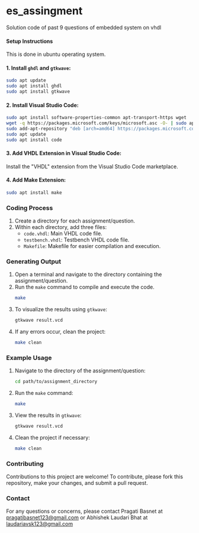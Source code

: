 # es_assingment
Solution code of past 9 questions of embedded system on vhdl

#### Setup Instructions

This is done in ubuntu operating system.

#### 1. Install `ghdl` and `gtkwave`:

```bash
sudo apt update
sudo apt install ghdl
sudo apt install gtkwave
```

#### 2. Install Visual Studio Code:

```bash
sudo apt install software-properties-common apt-transport-https wget
wget -q https://packages.microsoft.com/keys/microsoft.asc -O- | sudo apt-key add -
sudo add-apt-repository "deb [arch=amd64] https://packages.microsoft.com/repos/vscode stable main"
sudo apt update
sudo apt install code
```

#### 3. Add VHDL Extension in Visual Studio Code:

Install the "VHDL" extension from the Visual Studio Code marketplace.

#### 4. Add Make Extension:

```bash
sudo apt install make
```

### Coding Process

1. Create a directory for each assignment/question.
2. Within each directory, add three files:
   - `code.vhdl`: Main VHDL code file.
   - `testbench.vhdl`: Testbench VHDL code file.
   - `Makefile`: Makefile for easier compilation and execution.

### Generating Output

1. Open a terminal and navigate to the directory containing the assignment/question.
2. Run the `make` command to compile and execute the code.
   ```bash
   make
   ```
3. To visualize the results using `gtkwave`:
   ```bash
   gtkwave result.vcd
   ```
4. If any errors occur, clean the project:
   ```bash
   make clean
   ```

### Example Usage

1. Navigate to the directory of the assignment/question:
   ```bash
   cd path/to/assignment_directory
   ```
2. Run the `make` command:
   ```bash
   make
   ```
3. View the results in `gtkwave`:
   ```bash
   gtkwave result.vcd
   ```
4. Clean the project if necessary:
   ```bash
   make clean
   ```

### Contributing

Contributions to this project are welcome! To contribute, please fork this repository, make your changes, and submit a pull request.


### Contact

For any questions or concerns, please contact Pragati Basnet at pragatibasnet123@gmail.com or Abhishek Laudari Bhat at laudariavsk123@gmail.com

